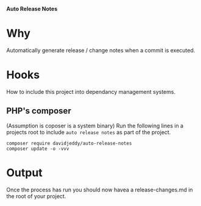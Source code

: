 **Auto Release Notes**

# Why
Automatically generate release / change notes when a commit is executed.

# Hooks
How to include this project into dependancy management systems.

## PHP's composer
(Assumption is coposer is a system binary)
Run the following lines in a projects root to include `auto release notes`
as part of the project.

```
composer require davidjeddy/auto-release-notes
composer update -o -vvv
```

# Output
Once the process has run you should now havea a release-changes.md in
the root of your project.